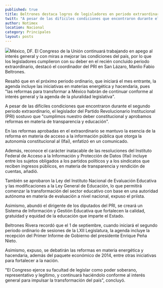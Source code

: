 ```yaml
---
published: true
title: Beltrones destaca logros de legisladores en periodo extraordinario
twitt: "A pesar de las difíciles condiciones que encontraron durante el segundo periodo extraordinario, el legislador del PRI sostuvo que \"cumplimos nuestro deber constitucional y aprobamos reformas\"."
author: Notimex
location: Nacional
category: Principales
layout: posts
---
```


![](http://i.imgur.com/iNrPcDFm.jpg)México, DF. El Congreso de la Unión continuará trabajando en apego al interés general y con miras a mejorar las condiciones del país, por lo que los legisladores cumplieron con su deber en el recién concluido periodo extraordinario, destacó el coordinador del PRI en San Lázaro, Manlio Fabio Beltrones.

Resaltó que en el próximo periodo ordinario, que iniciará el mes entrante, la agenda incluye las iniciativas en materias energética y hacendaria, pues "las reformas para transformar a México habrán de continuar conforme al interés general y la agenda de la pluralidad legislativa".

A pesar de las difíciles condiciones que encontraron durante el segundo periodo extraordinario, el legislador del Partido Revolucionario Institucional (PRI) sostuvo que "cumplimos nuestro deber constitucional y aprobamos reformas en materia de transparencia y educación".

En las reformas aprobadas en el extraordinario se mantuvo la esencia de la reforma en materia de acceso a la información pública que otorga la autonomía constitucional al (Ifai), enfatizó en un comunicado.

Además, reconoce el carácter inatacable de las resoluciones del Instituto Federal de Acceso a la Información y Protección de Datos (Ifai) incluye entre los sujetos obligados a los partidos políticos y a los sindicatos que reciben ingresos públicos, en materia de transparencia y rendición de cuentas, añadió.

También se aprobaron la Ley del Instituto Nacional de Evaluación Educativa y las modificaciones a la Ley General de Educación, lo que permitirá comenzar la transformación del sector educativo con base en una autoridad autónoma en materia de evaluación a nivel nacional, expuso el priísta.

Asimismo, abundó el dirigente de los diputados del PRI, se creará un Sistema de Información y Gestión Educativa que fortalecen la calidad, gratuidad y equidad de la educación que imparte el Estado.

Beltrones Rivera recordó que el 1 de septiembre, cuando iniciará el segundo periodo ordinario de sesiones de la LXII Legislatura, la agenda incluye la recepción del Primer Informe de Gobierno del presidente Enrique Peña Nieto.

Asimismo, expuso, se debatirán las reformas en materia energética y hacendaria, además del paquete económico de 2014, entre otras iniciativas para fortalecer a la nación.

"El Congreso ejerce su facultad de legislar como poder soberano, representativo y legítimo, y continuará haciéndolo conforme al interés general para impulsar la transformación del país", concluyó.
